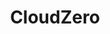 ---
blog: https://cloudzero.com/blog
facebook: https://facebook.com/cloudzeroinc
git: https://github.com/Cloudzero
logohandle: cloudzero
sort: cloudzero
title: CloudZero
twitter: https://x.com/cloudzeroinc
website: https://www.cloudzero.com/
---